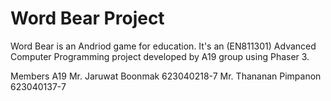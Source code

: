 # Word Bear Project
Word Bear is an Andriod game for education.
It's an (EN811301) Advanced Computer Programming project developed by A19 group using Phaser 3.

Members A19
Mr. Jaruwat Boonmak 623040218-7 
Mr. Thananan Pimpanon 623040137-7
